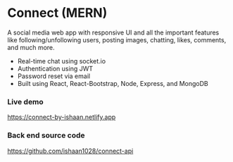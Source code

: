 # Connect (MERN)

<p>A social media web app with responsive UI and all the important features like following/unfollowing users, posting images, chatting, likes, comments, and much more.</p>

- Real-time chat using socket.io
- Authentication using JWT
- Password reset via email
- Built using React, React-Bootstrap, Node, Express, and MongoDB

<h3>Live demo</h3>

https://connect-by-ishaan.netlify.app

<h3>Back end source code</h3>

https://github.com/ishaan1028/connect-api
